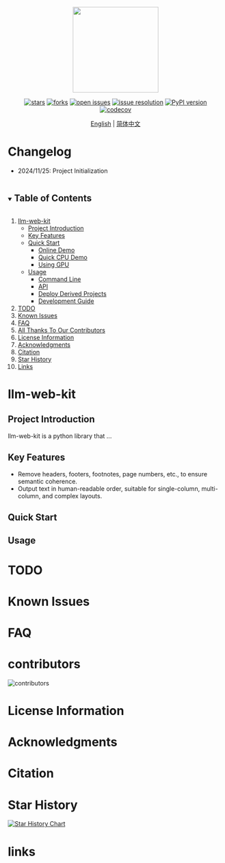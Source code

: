 <div align="center" xmlns="http://www.w3.org/1999/html">
<!-- logo -->
<p align="center">
  <img src="docs/images/llm-web-kit_logo.jpeg" width="200px" style="vertical-align:middle;">
</p>

<!-- icon -->

[![stars](https://img.shields.io/github/stars/opendatalab/llm-web-kit.svg)](https://github.com/opendatalab/llm-web-kit)
[![forks](https://img.shields.io/github/forks/opendatalab/llm-web-kit.svg)](https://github.com/opendatalab/llm-web-kit)
[![open issues](https://img.shields.io/github/issues-raw/opendatalab/llm-web-kit)](https://github.com/opendatalab/llm-web-kit/issues)
[![issue resolution](https://img.shields.io/github/issues-closed-raw/opendatalab/llm-web-kit)](https://github.com/opendatalab/llm-web-kit/issues)
[![PyPI version](https://badge.fury.io/py/llm-web-kit.svg)](https://badge.fury.io/py/llm-web-kit)
[![codecov](https://codecov.io/gh/ccprocessor/llm-webkit-mirror/graph/badge.svg?token=U4RY0R6JUV)](https://codecov.io/gh/ccprocessor/llm-webkit-mirror)

<!-- language -->

[English](README.md) | [简体中文](README_zh-CN.md)

</div>

# Changelog

- 2024/11/25: Project Initialization

<!-- TABLE OF CONTENT -->

<details open="open">
  <summary><h2 style="display: inline-block">Table of Contents</h2></summary>
  <ol>
    <li>
      <a href="#llm-web-kit">llm-web-kit</a>
      <ul>
        <li><a href="#project-introduction">Project Introduction</a></li>
        <li><a href="#key-features">Key Features</a></li>
        <li><a href="#quick-start">Quick Start</a>
            <ul>
            <li><a href="#online-demo">Online Demo</a></li>
            <li><a href="#quick-cpu-demo">Quick CPU Demo</a></li>
            <li><a href="#using-gpu">Using GPU</a></li>
            </ul>
        </li>
        <li><a href="#usage">Usage</a>
            <ul>
            <li><a href="#command-line">Command Line</a></li>
            <li><a href="#api">API</a></li>
            <li><a href="#deploy-derived-projects">Deploy Derived Projects</a></li>
            <li><a href="#development-guide">Development Guide</a></li>
            </ul>
        </li>
      </ul>
    </li>
    <li><a href="#todo">TODO</a></li>
    <li><a href="#known-issues">Known Issues</a></li>
    <li><a href="#faq">FAQ</a></li>
    <li><a href="#contributors">All Thanks To Our Contributors</a></li>
    <li><a href="#license-information">License Information</a></li>
    <li><a href="#acknowledgments">Acknowledgments</a></li>
    <li><a href="#citation">Citation</a></li>
    <li><a href="#star-history">Star History</a></li>
    <li><a href="#links">Links</a></li>
  </ol>
</details>

# llm-web-kit

## Project Introduction

llm-web-kit is a python library that ...

## Key Features

- Remove headers, footers, footnotes, page numbers, etc., to ensure semantic coherence.
- Output text in human-readable order, suitable for single-column, multi-column, and complex layouts.

## Quick Start

## Usage

# TODO

# Known Issues

# FAQ

# contributors

![contributors](https://contrib.rocks/image?repo=ccprocessor/llm-webkit-mirror)

# License Information

# Acknowledgments

# Citation

# Star History

[![Star History Chart](https://api.star-history.com/svg?repos=ccprocessor/llm-webkit-mirror&type=Date)](https://star-history.com/#ccprocessor/llm-webkit-mirror&Date)

# links
